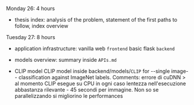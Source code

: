 Monday 26: 4 hours
- thesis index:
analysis of the problem, statement of the first paths to follow, index overview

Tuesday 27: 8 hours

- application infrastructure:
vanilla web `frontend`
basic flask `backend`

- models overview:
summary inside `APIs.md`

- CLIP model
CLIP model inside backend/models/`CLIP`
for --single image-- classification against ImageNet labels.
Comments:
    errore di cuDNN > al momento CLIP esegue su CPU
    in ogni caso lentezza nell'esecuzione abbastanza rilevante - 45 secondi per immagine. Non so se parallelizzando si migliorino le performances
